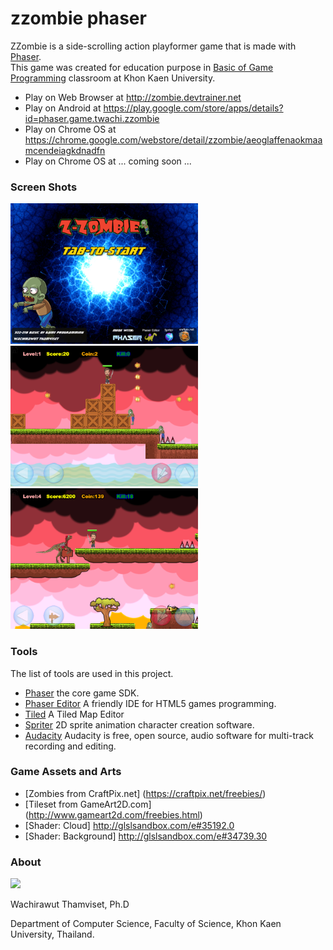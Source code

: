 # zzombie phaser

ZZombie is a side-scrolling action playformer game that is made with [Phaser](http://phaser.io/).  
This game was created for education purpose in [Basic of Game Programming](http://webclass.devtrainer.net/webclass/learn-home/322218) classroom at Khon Kaen University.

* Play on Web Browser at http://zombie.devtrainer.net
* Play on Android at https://play.google.com/store/apps/details?id=phaser.game.twachi.zzombie
* Play on Chrome OS at https://chrome.google.com/webstore/detail/zzombie/aeoglaffenaokmaamcendeiagkdnadfn
* Play on Chrome OS at ... coming soon ... 

### Screen Shots
 <img src="screen/web_src01.png" width="300"> 
 <img src="screen/web_src02.png" width="300"> 
 <img src="screen/web_src03.png" width="300">
 
### Tools
The list of tools are used in this project.

* [Phaser](https://github.com/photonstorm/phaser) the core game SDK.
* [Phaser Editor](http://phasereditor.boniatillo.com/) A friendly IDE for HTML5 games programming.
* [Tiled](http://www.mapeditor.org/) A Tiled Map Editor
* [Spriter](https://brashmonkey.com/) 2D sprite animation character creation software.
* [Audacity](http://www.audacityteam.org/) Audacity is free, open source, audio software for multi-track recording and editing.

### Game Assets and Arts

* [Zombies from CraftPix.net] (https://craftpix.net/freebies/)
* [Tileset from GameArt2D.com] (http://www.gameart2d.com/freebies.html) 
* [Shader: Cloud] http://glslsandbox.com/e#35192.0
* [Shader: Background] http://glslsandbox.com/e#34739.30


### About
<img src='https://avatars2.githubusercontent.com/u/23564815?v=3&s=460' width='120'>

Wachirawut Thamviset, Ph.D 

Department of Computer Science,
Faculty of Science, Khon Kaen University, Thailand.
